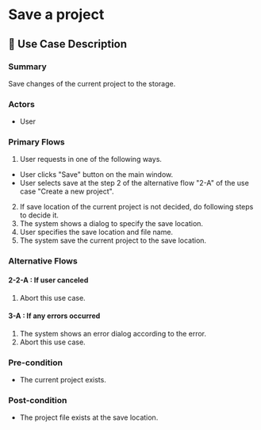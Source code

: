 # Save a project

## 💬 Use Case Description

### Summary

Save changes of the current project to the storage.

### Actors

* User

### Primary Flows

1. User requests in one of the following ways.
  * User clicks "Save" button on the main window.
  * User selects save at the step 2 of the alternative flow "2-A" of the use case "Create a new project".
2. If save location of the current project is not decided, do following steps to decide it.
  1. The system shows a dialog to specify the save location.
  2. User specifies the save location and file name.
3. The system save the current project to the save location.

### Alternative Flows

#### 2-2-A : If user canceled

1. Abort this use case.

#### 3-A : If any errors occurred

1. The system shows an error dialog according to the error.
2. Abort this use case.

### Pre-condition

* The current project exists.

### Post-condition

* The project file exists at the save location.
